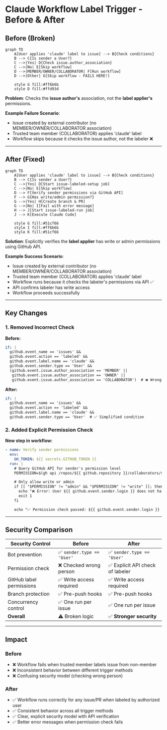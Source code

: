 # Claude Workflow Label Trigger - Before & After

## Before (Broken)

```mermaid
graph TD
    A[User applies 'claude' label to issue] --> B{Check conditions}
    B --> C{Is sender a User?}
    C -->|Yes| D{Check issue.author_association}
    C -->|No| E[Skip workflow]
    D -->|MEMBER/OWNER/COLLABORATOR| F[Run workflow]
    D -->|Other| G[Skip workflow - FAILS HERE!]

    style G fill:#ff6b6b
    style D fill:#ffd93d
```

**Problem**: Checks the **issue author's** association, not the **label applier's** permissions.

**Example Failure Scenario**:

- Issue created by external contributor (no MEMBER/OWNER/COLLABORATOR association)
- Trusted team member (COLLABORATOR) applies 'claude' label
- Workflow skips because it checks the issue author, not the labeler ❌

---

## After (Fixed)

```mermaid
graph TD
    A[User applies 'claude' label to issue] --> B{Check conditions}
    B --> C{Is sender a User?}
    C -->|Yes| D[Start issue-labeled-setup job]
    C -->|No| E[Skip workflow]
    D --> F[Verify sender permissions via GitHub API]
    F --> G{Has write/admin permission?}
    G -->|Yes| H[Create branch & PR]
    G -->|No| I[Fail with error message]
    H --> J[Start issue-labeled-run job]
    J --> K[Execute Claude Code]

    style G fill:#51cf66
    style I fill:#ff6b6b
    style K fill:#51cf66
```

**Solution**: Explicitly verifies the **label applier** has write or admin permissions using GitHub API.

**Example Success Scenario**:

- Issue created by external contributor (no MEMBER/OWNER/COLLABORATOR association)
- Trusted team member (COLLABORATOR) applies 'claude' label
- Workflow runs because it checks the labeler's permissions via API ✅
- API confirms labeler has write access
- Workflow proceeds successfully

---

## Key Changes

### 1. Removed Incorrect Check

**Before:**

```yaml
if: |
  github.event_name == 'issues' &&
  github.event.action == 'labeled' &&
  github.event.label.name == 'claude' &&
  github.event.sender.type == 'User' &&
  (github.event.issue.author_association == 'MEMBER' ||
   github.event.issue.author_association == 'OWNER' ||
   github.event.issue.author_association == 'COLLABORATOR')  # ❌ Wrong!
```

**After:**

```yaml
if: |
  github.event_name == 'issues' &&
  github.event.action == 'labeled' &&
  github.event.label.name == 'claude' &&
  github.event.sender.type == 'User'  # ✅ Simplified condition
```

### 2. Added Explicit Permission Check

**New step in workflow:**

```yaml
- name: Verify sender permissions
  env:
    GH_TOKEN: ${{ secrets.GITHUB_TOKEN }}
  run: |
    # Query GitHub API for sender's permission level
    PERMISSION=$(gh api /repos/${{ github.repository }}/collaborators/${{ github.event.sender.login }}/permission | jq -r '.permission')

    # Only allow write or admin
    if [[ "$PERMISSION" != "admin" && "$PERMISSION" != "write" ]]; then
      echo "❌ Error: User ${{ github.event.sender.login }} does not have sufficient permissions"
      exit 1
    fi

    echo "✅ Permission check passed: ${{ github.event.sender.login }} has $PERMISSION permission"
```

---

## Security Comparison

| Security Control | Before | After |
| --- | --- | --- |
| Bot prevention | ✅ `sender.type == 'User'` | ✅ `sender.type == 'User'` |
| Permission check | ❌ Checked wrong person | ✅ Explicit API check of labeler |
| GitHub label permissions | ✅ Write access required | ✅ Write access required |
| Branch protection | ✅ Pre-push hooks | ✅ Pre-push hooks |
| Concurrency control | ✅ One run per issue | ✅ One run per issue |
| **Overall** | ⚠️ Broken logic | ✅ **Stronger security** |

---

## Impact

### Before

- ❌ Workflow fails when trusted member labels issue from non-member
- ❌ Inconsistent behavior between different trigger methods
- ❌ Confusing security model (checking wrong person)

### After

- ✅ Workflow runs correctly for any issue/PR when labeled by authorized user
- ✅ Consistent behavior across all trigger methods
- ✅ Clear, explicit security model with API verification
- ✅ Better error messages when permission check fails
